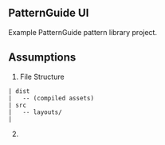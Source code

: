 PatternGuide UI
---

Example PatternGuide pattern library project.

## Assumptions

1. File Structure

  ```text
  | dist
  |   -- (compiled assets)
  | src  
  |   -- layouts/
  |
  ```
2. 
